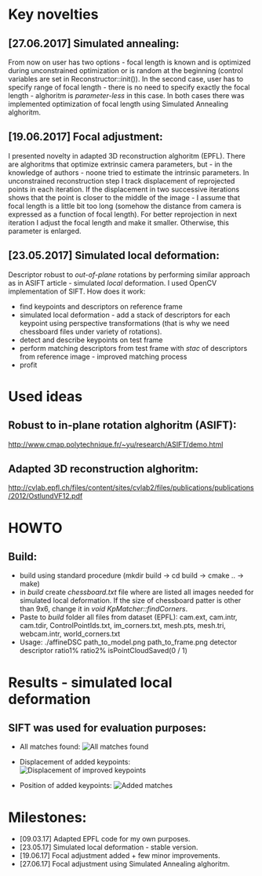 # Key novelties
## [27.06.2017] Simulated annealing:
From now on user has two options - focal length is known and is optimized during unconstrained optimization or is random  at the beginning (control variables are set in Reconstructor::init()). In the second case, user has to specify range of focal length - there is no need to specify exactly the focal length - alghoritm is _parameter-less_ in this case. In both cases there was implemented optimization of focal length using Simulated Annealing alghoritm.

## [19.06.2017] Focal adjustment:
I presented novelty in adapted 3D reconstruction alghoritm (EPFL). There are alghoritms that optimize extrinsic camera parameters, but - in the knowledge of authors - noone tried to estimate the intrinsic parameters. In unconstrained reconstruction step I track displacement of reprojected points in each iteration. If the displacement in two successive iterations shows that the point is closer to the middle of the image - I assume that focal length is a little bit too long (somehow the distance from camera is expressed as a function of focal length). For better reprojection in next iteration I adjust the focal length and make it smaller. Otherwise, this parameter is enlarged. 

## [23.05.2017] Simulated local deformation:
Descriptor robust to *out-of-plane* rotations by performing similar approach as in ASIFT article - simulated *local* deformation. I used OpenCV implementation of SIFT. How does it work:
- find keypoints and descriptors on reference frame
- simulated local deformation - add a stack of descriptors for each keypoint using perspective transformations (that is why we need chessboard files under variety of rotations).
- detect and describe keypoints on test frame
- perform matching descriptors from test frame with *stac* of descriptors from reference image - improved matching process
- profit

# Used ideas
## Robust to in-plane rotation alghoritm (ASIFT):
http://www.cmap.polytechnique.fr/~yu/research/ASIFT/demo.html

## Adapted 3D reconstruction alghoritm:
http://cvlab.epfl.ch/files/content/sites/cvlab2/files/publications/publications/2012/OstlundVF12.pdf

# HOWTO
## Build:
- build using standard procedure (mkdir build -> cd build -> cmake .. -> make)
- in _build_ create *chessboard.txt* file where are listed all images needed for simulated local deformation. If the size of chessboard patter is other than 9x6, change it in _void KpMatcher::findCorners_.
- Paste to _build_ folder all files from dataset (EPFL): cam.ext, cam.intr, cam.tdir, ControlPointIds.txt, im_corners.txt, mesh.pts, mesh.tri, webcam.intr, world_corners.txt
- Usage: ./affineDSC path_to_model.png path_to_frame.png detector descriptor ratio1% ratio2% isPointCloudSaved(0 / 1)

# Results - simulated local deformation
## SIFT was used for evaluation purposes:
- All matches found:
![All matches found](https://raw.githubusercontent.com/mbed92/ASIFTplusplus/master/PC_056_80_90_sift_sift_all.png)

- Displacement of added keypoints:
![Displacement of improved keypoints](https://raw.githubusercontent.com/mbed92/ASIFTplusplus/master/PC_056_80_90_sift_sift_disp.png)

- Position of added keypoints:
![Added matches](https://raw.githubusercontent.com/mbed92/ASIFTplusplus/master/PC_056_80_90_sift_sift_imp.png)

# Milestones:
- [09.03.17] Adapted EPFL code for my own purposes. 
- [23.05.17] Simulated local deformation - stable version.
- [19.06.17] Focal adjustment added + few minor improvements.
- [27.06.17] Focal adjustment using Simulated Annealing alghoritm.
